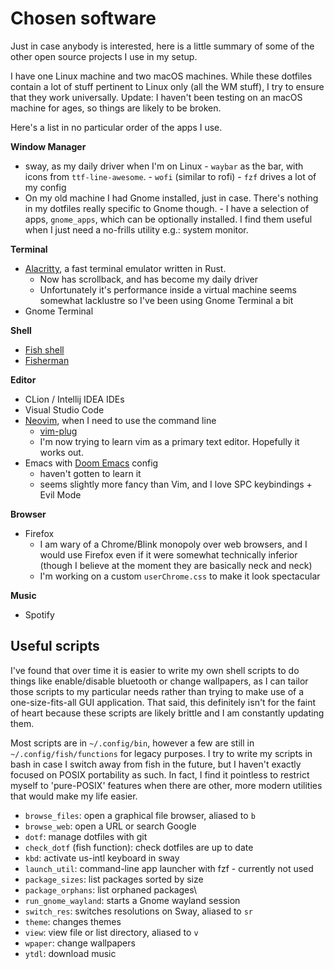# Chosen software

Just in case anybody is interested, here is a little summary of some of the other open source projects I use in my setup.

I have one Linux machine and two macOS machines. While these dotfiles contain a
lot of stuff pertinent to Linux only (all the WM stuff), I try to ensure that
they work universally. Update: I haven't been testing on an macOS machine for ages, so things are likely to be broken.

Here's a list in no particular order of the apps I use.

**Window Manager**
 - sway, as my daily driver when I'm on Linux
        - `waybar` as the bar, with icons from `ttf-line-awesome`.
        - `wofi` (similar to rofi)
        - `fzf` drives a lot of my config
 - On my old machine I had Gnome installed, just in case. There's nothing in my
   dotfiles really specific to Gnome though.
        - I have a selection of apps, `gnome_apps`, which can be optionally installed.
          I find them useful when I just need a no-frills utility e.g.: system monitor.

**Terminal**
 - [Alacritty](https://github.com/jwilm/alacritty/), a fast terminal emulator written in Rust.
   - Now has scrollback, and has become my daily driver
   - Unfortunately it's performance inside a virtual machine seems somewhat lacklustre so I've been using Gnome Terminal a bit
 - Gnome Terminal

**Shell**
 - [Fish shell](https://fishshell.com/)
 - [Fisherman](https://github.com/fisherman/fisherman)

**Editor**
 - CLion / Intellij IDEA IDEs
 - Visual Studio Code
 - [Neovim](https://github.com/neovim/neovim), when I need to use the command line
     - [vim-plug](https://github.com/junegunn/vim-plug)
     - I'm now trying to learn vim as a primary text editor. Hopefully it works out.
- Emacs with [Doom Emacs](https://github.com/hlissner/doom-emacs) config
     - haven't gotten to learn it
     - seems slightly more fancy than Vim, and I love SPC keybindings + Evil Mode

**Browser**
 - Firefox
    - I am wary of a Chrome/Blink monopoly over web browsers, and I would use Firefox even if it were somewhat technically inferior (though I believe at the moment they are basically neck and neck)
    - I'm working on a custom `userChrome.css` to make it look spectacular

**Music**
 - Spotify

## Useful scripts

I've found that over time it is easier to write my own shell scripts to do things like enable/disable bluetooth or change wallpapers, as I can tailor those scripts to my particular needs rather than trying to make use of a one-size-fits-all GUI application. That said, this definitely isn't for the faint of heart because these scripts are likely brittle and I am constantly updating them.

Most scripts are in `~/.config/bin`, however a few are still in `~/.config/fish/functions` for legacy purposes. I try to write my scripts in bash in case I switch away from fish in the future, but I haven't exactly focused on POSIX portability as such. In fact, I find it pointless to restrict myself to 'pure-POSIX' features when there are other, more modern utilities that would make my life easier.

 - `browse_files`: open a graphical file browser, aliased to `b`
 - `browse_web`: open a URL or search Google
 - `dotf`: manage dotfiles with git
 - `check_dotf` (fish function): check dotfiles are up to date
 - `kbd`: activate us-intl keyboard in sway
 - `launch_util`: command-line app launcher with fzf - currently not used
 - `package_sizes`: list packages sorted by size
 - `package_orphans`: list orphaned packages\
 - `run_gnome_wayland`: starts a Gnome wayland session
 - `switch_res`: switches resolutions on Sway, aliased to `sr`
 - `theme`: changes themes
 - `view`: view file or list directory, aliased to `v`
 - `wpaper`: change wallpapers
 - `ytdl`: download music
